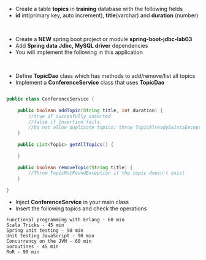 
* Create a table __topics__ in __training__ database with the following fields
* __id__ int(primary key, auto increment), __title__(varchar) and __duration__ (number)

<br/>

* Create a __NEW__ spring boot project or module __spring-boot-jdbc-lab03__
* Add __Spring data Jdbc, MySQL driver__ dependencies
* You will implement the following in this application


<br/>

* Define __TopicDao__ class which has methods to add/remove/list all topics
* Implement a __ConferenceService__ class that uses __TopicDao__

``` java 

public class ConferenceService {
	
	public boolean addTopic(String title, int duration) {
		//true if succesfully inserted
		//false if insertion fails
		//Do not allow duplicate topics; throw TopicAlreadyExistsException
	}
	
	public List<Topic> getAllTopics() {
	
	} 
	
	public boolean removeTopic(String title) {
		//Throw TopicNotFoundException if the topic doesn't exist
	}
	
}

```

* Inject __ConferenceService__ in your main class
* Insert the following topics and check the operations

```
Functional programming with Erlang - 60 min
Scala Tricks - 45 min
Spring unit testing - 90 min
Unit testing JavaScript - 90 min
Concurrency on the JVM - 60 min
Goroutines - 45 min
RoR - 90 min
```